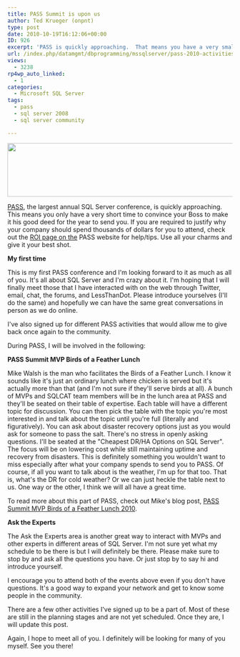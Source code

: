 ```yaml
---
title: PASS Summit is upon us
author: Ted Krueger (onpnt)
type: post
date: 2010-10-19T16:12:06+00:00
ID: 926
excerpt: 'PASS is quickly approaching.  That means you have a very small amount of time to convince your manager, director, VP or whomever you call Boss, to send you to the largest annual SQL Server conference.  If you do want to go and putting together a return of investment is not your strong point; PASS has taken into account that many a required to provide an ROI or some sort of documentation that says why the company should spend thousands of dollars for the trip.  Since this is the case, the PASS website has an actual ROI page just to help you compose your own ROI.'
url: /index.php/datamgmt/dbprogramming/mssqlserver/pass-2010-activities/
views:
  - 3238
rp4wp_auto_linked:
  - 1
categories:
  - Microsoft SQL Server
tags:
  - pass
  - sql server 2008
  - sql server community

---
```

<div class="image_block">
  <img src="https://lessthandot.z19.web.core.windows.net/wp-content/uploads/blogs/DataMgmt/passlogo.gif" alt="" title="" width="628" height="120" />
</div>

[PASS][1], the largest annual SQL Server conference, is quickly approaching. This means you only have a very short time to convince your Boss to make it his good deed for the year to send you. If you are required to justify why your company should spend thousands of dollars for you to attend, check out the [ROI page on the][2] PASS website for help/tips. Use all your charms and give it your best shot.

**My first time**

This is my first PASS conference and I'm looking forward to it as much as all of you. It's all about SQL Server and I'm crazy about it. I'm hoping that I will finally meet those that I have interacted with on the web through Twitter, email, chat, the forums, and LessThanDot. Please introduce yourselves (I'll do the same) and hopefully we can have the same great conversations in person as we do online. 

I've also signed up for different PASS activities that would allow me to give back once again to the community. 

<span class="MT_under">During PASS, I will be involved in the following:</span>

**PASS Summit MVP Birds of a Feather Lunch**

Mike Walsh is the man who facilitates the Birds of a Feather Lunch. I know it sounds like it's just an ordinary lunch where chicken is served but it's actually more than that (and I'm not sure if they'll serve birds at all). A bunch of MVPs and SQLCAT team members will be in the lunch area at PASS and they'll be seated on their table of expertise. Each table will have a different topic for discussion. You can then pick the table with the topic you're most interested in and talk about the topic until you're full (literally and figuratively). You can ask about disaster recovery options just as you would ask for someone to pass the salt. There's no stress in openly asking questions. I'll be seated at the "Cheapest DR/HA Options on SQL Server". The focus will be on lowering cost while still maintaining uptime and recovery from disasters. This is definitely something you wouldn't want to miss especially after what your company spends to send you to PASS. Of course, if all you want to talk about is the weather, I'm up for that too. That is, what's the DR for cold weather? Or we can just heckle the table next to us. One way or the other, I think we will all have a great time. 

To read more about this part of PASS, check out Mike's blog post, [PASS Summit MVP Birds of a Feather Lunch 2010][3].

**Ask the Experts**

The Ask the Experts area is another great way to interact with MVPs and other experts in different areas of SQL Server. I'm not sure yet what my schedule to be there is but I will definitely be there. Please make sure to stop by and ask all the questions you have. Or just stop by to say hi and introduce yourself. 

I encourage you to attend both of the events above even if you don't have questions. It's a good way to expand your network and get to know some people in the community. 

There are a few other activities I've signed up to be a part of. Most of these are still in the planning stages and are not yet scheduled. Once they are, I will update this post. 

Again, I hope to meet all of you. I definitely will be looking for many of you myself. See you there!

 [1]: http://www.sqlpass.org/summit/na2010/Agenda.aspx
 [2]: http://www.sqlpass.org/summit/na2010/AboutSummit/ROI.aspx
 [3]: http://www.straightpathsql.com/archives/2010/10/pass-summit-mvp-birds-of-a-feather-lunch-2010/